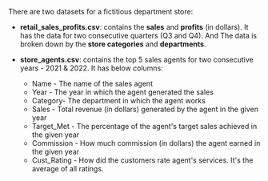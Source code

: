
There are two datasets for a fictitious department store:

*  __retail_sales_profits.csv__: contains the __sales__ and __profits__ (in dollars). It has the data for two consecutive quarters (Q3 and Q4). And The data is broken down by the __store categories__ and __departments__.

* __store_agents.csv__: contains the top 5 sales agents for two consecutive years - 2021 & 2022. It has below columns:
    * Name - The name of the sales agent	
    * Year - The year in which the agent generated the sales
    * Category- The department in which the agent works
    * Sales - Total revenue (in dollars) generated by the agent in the given year	
    * Target_Met - The percentage of the agent's target sales achieved in the given year	
    * Commission - 	How much commission (in dollars) the agent earned in the given year
    * Cust_Rating - How did the customers rate agent's services. It's the average of all ratings.  

